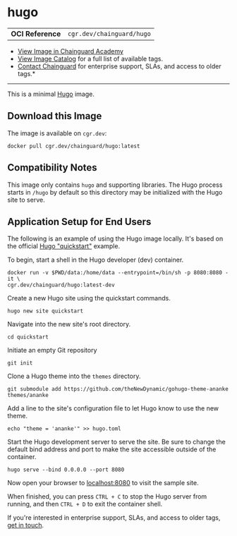 <!--monopod:start-->
# hugo
| | |
| - | - |
| **OCI Reference** | `cgr.dev/chainguard/hugo` |


* [View Image in Chainguard Academy](https://edu.chainguard.dev/chainguard/chainguard-images/reference/hugo/overview/)
* [View Image Catalog](https://console.enforce.dev/images/catalog) for a full list of available tags.
* [Contact Chainguard](https://www.chainguard.dev/chainguard-images) for enterprise support, SLAs, and access to older tags.*

---
<!--monopod:end-->

<!--overview:start-->
This is a minimal [Hugo](https://gohugo.io/) image.
<!--overview:end-->

<!--getting:start-->
## Download this Image
The image is available on `cgr.dev`:

```
docker pull cgr.dev/chainguard/hugo:latest
```
<!--getting:end-->

<!--compatibility:start-->
## Compatibility Notes

This image only contains `hugo` and supporting libraries.  The Hugo process starts in `/hugo` by default so this directory may be initialized with the Hugo site to serve.
<!--compatibility:end-->

<!--body:start-->
## Application Setup for End Users

The following is an example of using the Hugo image locally. It's based on the official [Hugo "quickstart"](https://gohugo.io/getting-started/quick-start/#commands) example.

To begin, start a shell in the Hugo developer (dev) container.

```shell
docker run -v $PWD/data:/home/data --entrypoint=/bin/sh -p 8080:8080 -it \
cgr.dev/chainguard/hugo:latest-dev
```

Create a new Hugo site using the quickstart commands.

```shell
hugo new site quickstart
```

Navigate into the new site's root directory.

```shell
cd quickstart
```

Initiate an empty Git repository 

```shell
git init
```

Clone a Hugo theme into the `themes` directory. 

```shell
git submodule add https://github.com/theNewDynamic/gohugo-theme-ananke themes/ananke
```

Add a line to the site's configuration file to let Hugo know to use the new theme.

```shell
echo "theme = 'ananke'" >> hugo.toml
```

Start the Hugo development server to serve the site. Be sure to change the default bind address and port to make the site accessible outside of the container.

```shell
hugo serve --bind 0.0.0.0 --port 8080
```

Now open your browser to [localhost:8080](http://localhost:8080) to visit the sample site.

When finished, you can press `CTRL + C` to stop the Hugo server from running, and then `CTRL + D` to exit the container shell.

If you're interested in enterprise support, SLAs, and access to older tags, [get in touch](https://www.chainguard.dev/contact?utm_source=docs).
<!--body:end-->
